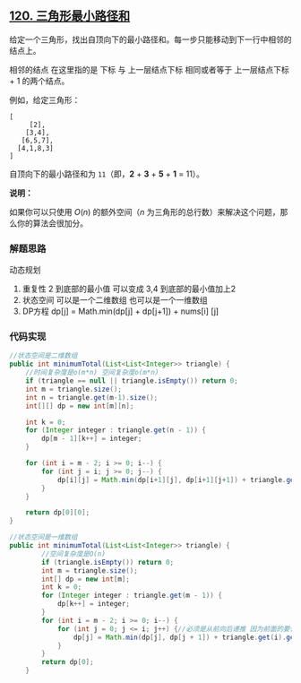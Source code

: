 ## [120. 三角形最小路径和](https://leetcode-cn.com/problems/triangle/)

给定一个三角形，找出自顶向下的最小路径和。每一步只能移动到下一行中相邻的结点上。

相邻的结点 在这里指的是 下标 与 上一层结点下标 相同或者等于 上一层结点下标 + 1 的两个结点。

例如，给定三角形：

```
[
     [2],
    [3,4],
   [6,5,7],
  [4,1,8,3]
]
```

自顶向下的最小路径和为 `11`（即，**2** + **3** + **5** + **1** = 11）。

**说明：**

如果你可以只使用 *O*(*n*) 的额外空间（*n* 为三角形的总行数）来解决这个问题，那么你的算法会很加分。

### 解题思路

动态规划

1. 重复性   2 到底部的最小值 可以变成 3,4 到底部的最小值加上2
2. 状态空间 可以是一个二维数组 也可以是一个一维数组
3. DP方程 dp[j] = Math.min(dp[j] + dp[j+1])  + nums[i] [j]

### 代码实现

```java
//状态空间是二维数组
public int minimumTotal(List<List<Integer>> triangle) {
    //时间复杂度是o(m*n) 空间复杂度o(m*n)
    if (triangle == null || triangle.isEmpty()) return 0;
    int m = triangle.size();
    int n = triangle.get(m-1).size();
    int[][] dp = new int[m][n];

    int k = 0;
    for (Integer integer : triangle.get(n - 1)) {
        dp[m - 1][k++] = integer;
    }

    for (int i = m - 2; i >= 0; i--) {
        for (int j = i; j >= 0; j--) {
            dp[i][j] = Math.min(dp[i+1][j], dp[i+1][j+1]) + triangle.get(i).get(j);
        }
    }

    return dp[0][0];
}
```

```java
//状态空间是一维数组
public int minimumTotal(List<List<Integer>> triangle) {
        //空间复杂度是O(n)
        if (triangle.isEmpty()) return 0;
        int m = triangle.size();
        int[] dp = new int[m];
        int k = 0;
        for (Integer integer : triangle.get(m - 1)) {
            dp[k++] = integer;
        }
        for (int i = m - 2; i >= 0; i--) {
            for (int j = 0; j <= i; j++) {//必须是从前向后递推 因为前面的要使用后面的 后面的不能先更新
                dp[j] = Math.min(dp[j], dp[j + 1]) + triangle.get(i).get(j);
            }
        }
        return dp[0];
    }
```

